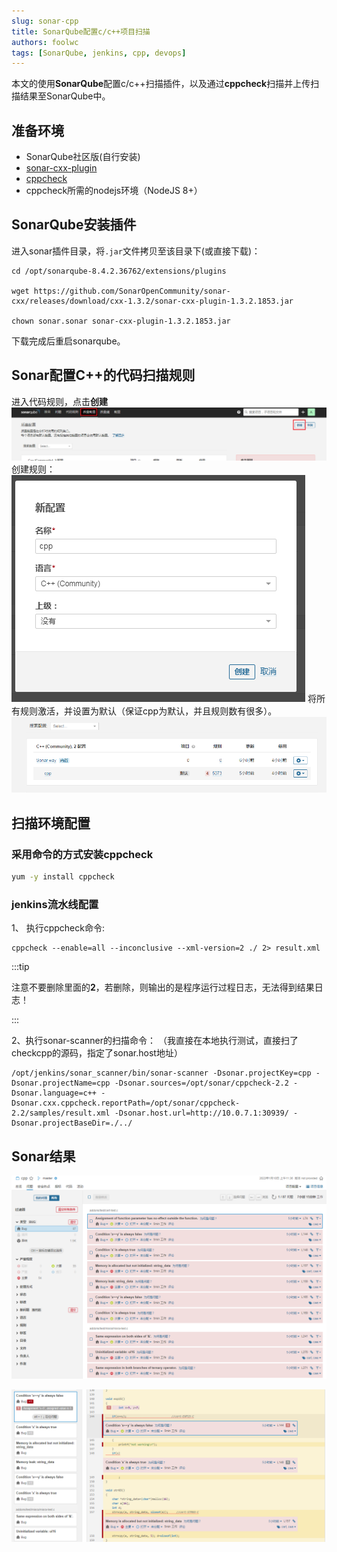 ```yaml
---
slug: sonar-cpp
title: SonarQube配置c/c++项目扫描
authors: foolwc
tags: [SonarQube, jenkins, cpp, devops]
---
```


本文的使用**SonarQube**配置c/c++扫描插件，以及通过**cppcheck**扫描并上传扫描结果至SonarQube中。

<!--truncate-->
## 准备环境
+ SonarQube社区版(自行安装)
+ [sonar-cxx-plugin](https://github.com/SonarOpenCommunity/sonar-cxx)
+ [cppcheck](https://github.com/danmar/cppcheck)
+ cppcheck所需的nodejs环境（NodeJS 8+）

## SonarQube安装插件
进入sonar插件目录，将`.jar`文件拷贝至该目录下(或直接下载)：
```shell script
cd /opt/sonarqube-8.4.2.36762/extensions/plugins

wget https://github.com/SonarOpenCommunity/sonar-cxx/releases/download/cxx-1.3.2/sonar-cxx-plugin-1.3.2.1853.jar

chown sonar.sonar sonar-cxx-plugin-1.3.2.1853.jar
```
下载完成后重启sonarqube。

## Sonar配置C++的代码扫描规则
进入代码规则，点击**创建**
![step1](./img/sonar-1.png)
创建规则：
![step2](./img/sonar-step2.png)
将所有规则激活，并设置为默认（保证cpp为默认，并且规则数有很多）。
![step3](./img/sonar-3.png)

## 扫描环境配置
### 采用命令的方式安装cppcheck
```bash
yum -y install cppcheck
```
### jenkins流水线配置
1、 执行cppcheck命令:
```shell script
cppcheck --enable=all --inconclusive --xml-version=2 ./ 2> result.xml
```

:::tip

注意不要删除里面的**2**，若删除，则输出的是程序运行过程日志，无法得到结果日志！

:::

2、执行sonar-scanner的扫描命令：
（我直接在本地执行测试，直接扫了checkcpp的源码，指定了sonar.host地址）
```shell script
/opt/jenkins/sonar_scanner/bin/sonar-scanner -Dsonar.projectKey=cpp -Dsonar.projectName=cpp -Dsonar.sources=/opt/sonar/cppcheck-2.2 -Dsonar.language=c++ -Dsonar.cxx.cppcheck.reportPath=/opt/sonar/cppcheck-2.2/samples/result.xml -Dsonar.host.url=http://10.0.7.1:30939/ -Dsonar.projectBaseDir=./../
```

## Sonar结果
![result](./img/sonar-4.png)  

![result](./img/sonar-5.png)
